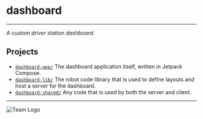 # dashboard

---
_A custom driver station dashboard._

## Projects

- [`dashboard-app/`](dashboard-app/src/main/kotlin/org/team9432/dashboard/app) The dashboard application itself, written
  in Jetpack Compose.
- [`dashboard-lib/`](dashboard-lib/src/main/kotlin/org/team9432/dashboard/lib) The robot code library that is used to
  define layouts and host a server for the dashboard.
- [`dashboard-shared/`](dashboard-shared/src/main/kotlin/org/team9432/dashboard/shared) Any code that is used by both
  the server and client.

---
![Team Logo](https://github.com/Team-8-bit/2024-Sonic/assets/87742096/9f2b265a-bd20-4c62-a7e0-9c9973b29a20)
